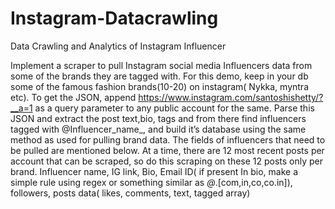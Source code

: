 # Instagram-Datacrawling
Data Crawling and Analytics of Instagram Influencer


Implement a scraper to pull Instagram social media Influencers data from some of the brands they are tagged with.
For this demo, keep in your db some of the famous fashion brands(10-20) on instagram( Nykka, myntra etc).
To get the JSON, append https://www.instagram.com/santoshishetty/?__a=1 as a query parameter to any public account for the same.
Parse this JSON and extract the post text,bio, tags and from there find influencers tagged with @Influencer_name_,
and build it’s database using the same method as used for pulling brand data. The fields of influencers that need to be pulled are mentioned below.
At a time, there are 12 most recent posts per account that can be scraped, so do this scraping on these 12 posts only per brand.
Influencer name, IG link, Bio, Email ID( if present In bio, make a simple rule
using regex or something similar as *@*.[com,in,co,co.in]), followers, posts data( likes, comments, text, tagged array)
